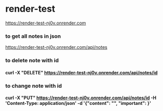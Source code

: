 # render-test

https://render-test-nj0v.onrender.com

### to get all notes in json
https://render-test-nj0v.onrender.com/api/notes

### to delete note with id
#### curl -X "DELETE" https://render-test-nj0v.onrender.com/api/notes/id

### to change note with id
#### curl -X "PUT" https://render-test-nj0v.onrender.com/api/notes/id -H 'Content-Type: application/json' -d '{"content": "<content to change>", "important": <true or false>}'

